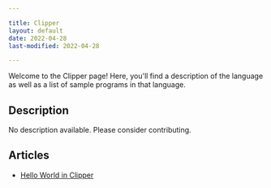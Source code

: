 ```yaml
---

title: Clipper
layout: default
date: 2022-04-28
last-modified: 2022-04-28

---
```


Welcome to the Clipper page! Here, you'll find a description of the language as well as a list of sample programs in that language.

## Description

No description available. Please consider contributing.

## Articles

- [Hello World in Clipper](https://sampleprograms.io/projects/hello-world/clipper)